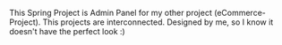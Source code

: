 This Spring Project is Admin Panel for my other project (eCommerce-Project). This projects are interconnected. Designed by me, so I know it doesn't have the perfect look :)
